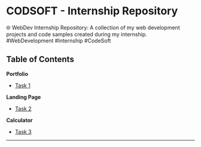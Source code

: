 # CODSOFT - Internship Repository

🌐 WebDev Internship Repository: A collection of my web development projects and code samples created during my internship. #WebDevelopment #Internship #CodeSoft

## Table of Contents

**Portfolio**

- [Task 1](https://github.com/nevil0910/CODSOFT-Web/main/Portfolio)

**Landing Page**

- [Task 2](https://github.com/nevil0910/CODSOFT-Web/tree/main/Landing-Page)

**Calculator**

- [Task 3](https://github.com/nevil0910/CODSOFT-Web/tree/main/Calculator)


---
